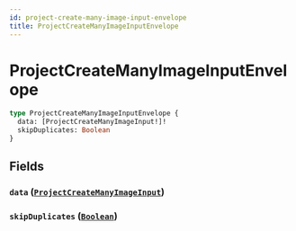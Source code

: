 ```yaml
---
id: project-create-many-image-input-envelope
title: ProjectCreateManyImageInputEnvelope
---
```


 # ProjectCreateManyImageInputEnvelope





```graphql
type ProjectCreateManyImageInputEnvelope {
  data: [ProjectCreateManyImageInput!]!
  skipDuplicates: Boolean
}
```


## Fields

### `data` ([`ProjectCreateManyImageInput`](/inputs/project-create-many-image-input))




### `skipDuplicates` ([`Boolean`](/scalars/boolean))






